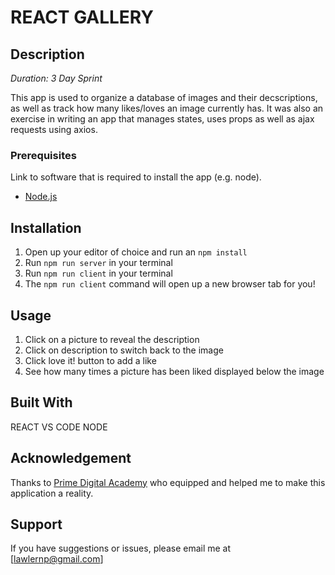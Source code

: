 

# REACT GALLERY

## Description

_Duration: 3 Day Sprint_

This app is used to organize a database of images and their decscriptions, as well as track how many likes/loves an image currently has.  It was also an exercise in writing an app that manages states, uses props as well as ajax requests using axios.


### Prerequisites

Link to software that is required to install the app (e.g. node).

- [Node.js](https://nodejs.org/en/)

## Installation


1. Open up your editor of choice and run an `npm install`
2. Run `npm run server` in your terminal
3. Run `npm run client` in your terminal
4. The `npm run client` command will open up a new browser tab for you!

## Usage

1. Click on a picture to reveal the description
2. Click on description to switch back to the image
3. Click love it! button to add a like
4. See how many times a picture has been liked displayed below the image

## Built With
 
 REACT
 VS CODE
 NODE

## Acknowledgement
Thanks to [Prime Digital Academy](www.primeacademy.io) who equipped and helped me to make this application a reality.

## Support
If you have suggestions or issues, please email me at [lawlernp@gmail.com]